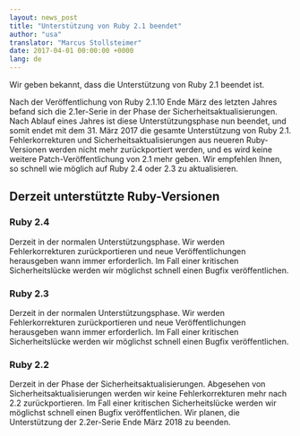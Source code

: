 ```yaml
---
layout: news_post
title: "Unterstützung von Ruby 2.1 beendet"
author: "usa"
translator: "Marcus Stollsteimer"
date: 2017-04-01 00:00:00 +0000
lang: de
---
```


Wir geben bekannt, dass die Unterstützung von Ruby 2.1 beendet ist.

Nach der Veröffentlichung von Ruby 2.1.10 Ende März des letzten Jahres
befand sich die 2.1er-Serie in der Phase der Sicherheitsaktualisierungen.
Nach Ablauf eines Jahres ist diese Unterstützungsphase nun beendet, und
somit endet mit dem 31. März 2017 die gesamte Unterstützung von Ruby 2.1.
Fehlerkorrekturen und Sicherheitsaktualisierungen aus neueren
Ruby-Versionen werden nicht mehr zurückportiert werden,
und es wird keine weitere Patch-Veröffentlichung von 2.1 mehr geben.
Wir empfehlen Ihnen, so schnell wie möglich auf Ruby 2.4 oder 2.3
zu aktualisieren.


## Derzeit unterstützte Ruby-Versionen

### Ruby 2.4

Derzeit in der normalen Unterstützungsphase.
Wir werden Fehlerkorrekturen zurückportieren und neue Veröffentlichungen
herausgeben wann immer erforderlich.
Im Fall einer kritischen Sicherheitslücke werden wir möglichst schnell
einen Bugfix veröffentlichen.

### Ruby 2.3

Derzeit in der normalen Unterstützungsphase.
Wir werden Fehlerkorrekturen zurückportieren und neue Veröffentlichungen
herausgeben wann immer erforderlich.
Im Fall einer kritischen Sicherheitslücke werden wir möglichst schnell
einen Bugfix veröffentlichen.

### Ruby 2.2

Derzeit in der Phase der Sicherheitsaktualisierungen.
Abgesehen von Sicherheitsaktualisierungen werden wir keine
Fehlerkorrekturen mehr nach 2.2 zurückportieren.
Im Fall einer kritischen Sicherheitslücke werden wir möglichst schnell
einen Bugfix veröffentlichen.
Wir planen, die Unterstützung der 2.2er-Serie Ende März 2018 zu beenden.
